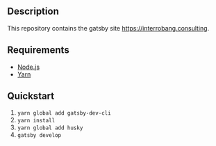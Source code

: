 ## Description

This repository contains the gatsby site <https://interrobang.consulting>.

## Requirements

- [Node.js](https://nodejs.org/en/download/package-manager/)
- [Yarn](https://yarnpkg.com/lang/en/)

## Quickstart

1. `yarn global add gatsby-dev-cli`
1. `yarn install`
1. `yarn global add husky`
1. `gatsby develop`
